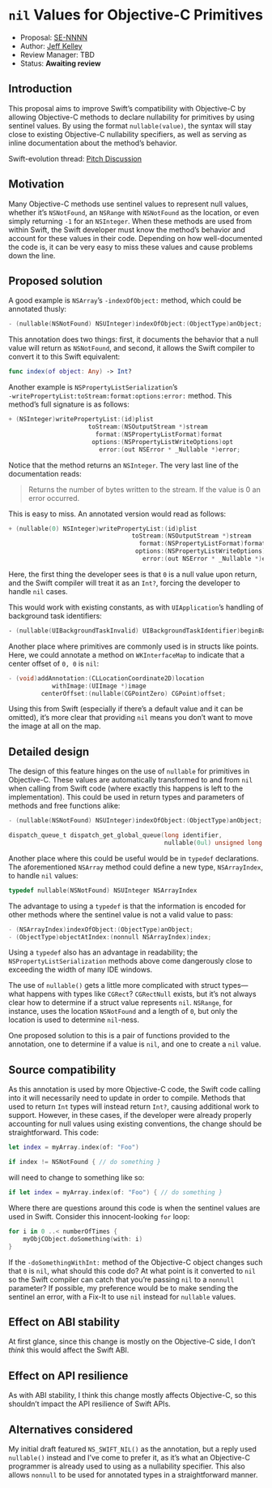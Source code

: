 # `nil` Values for Objective-C Primitives

* Proposal: [SE-NNNN](NNNN-nil-values-for-objective-c-primitives.md)
* Author: [Jeff Kelley](https://github.com/SlaunchaMan)
* Review Manager: TBD
* Status: **Awaiting review**

## Introduction

This proposal aims to improve Swift’s compatibility with Objective-C by allowing Objective-C methods to declare nullability for primitives by using sentinel values. By using the format `nullable(value)`, the syntax will stay close to existing Objective-C nullability specifiers, as well as serving as inline documentation about the method’s behavior.


Swift-evolution thread: [Pitch Discussion](https://lists.swift.org/pipermail/swift-evolution/Week-of-Mon-20170213/031928.html)

## Motivation

Many Objective-C methods use sentinel values to represent null values, whether it’s `NSNotFound`, an `NSRange` with `NSNotFound` as the location, or even simply returning `-1` for an `NSInteger`. When these methods are used from within Swift, the Swift developer must know the method’s behavior and account for these values in their code. Depending on how well-documented the code is, it can be very easy to miss these values and cause problems down the line.

## Proposed solution

A good example is `NSArray`’s `‑indexOfObject:` method, which could be annotated thusly:

```Objective-C
- (nullable(NSNotFound) NSUInteger)indexOfObject:(ObjectType)anObject;
```

This annotation does two things: first, it documents the behavior that a null value will return as `NSNotFound`, and second, it allows the Swift compiler to convert it to this Swift equivalent:

```Swift
func index(of object: Any) -> Int?
```

Another example is `NSPropertyListSerialization`’s `‑writePropertyList:toStream:format:options:error:` method. This method’s full signature is as follows:

```Objective-C
+ (NSInteger)writePropertyList:(id)plist
                      toStream:(NSOutputStream *)stream
                        format:(NSPropertyListFormat)format
                       options:(NSPropertyListWriteOptions)opt
                         error:(out NSError * _Nullable *)error;
```

Notice that the method returns an `NSInteger`. The very last line of the documentation reads:

> Returns the number of bytes written to the stream. If the value is 0 an error occurred.

This is easy to miss. An annotated version would read as follows:

```Objective-C
+ (nullable(0) NSInteger)writePropertyList:(id)plist
                                  toStream:(NSOutputStream *)stream
                                    format:(NSPropertyListFormat)format
                                   options:(NSPropertyListWriteOptions)opt
                                     error:(out NSError * _Nullable *)error;
```

Here, the first thing the developer sees is that `0` is a null value upon return, and the Swift compiler will treat it as an `Int?`, forcing the developer to handle `nil` cases.

This would work with existing constants, as with `UIApplication`’s handling of background task identifiers:

```Objective-C
‑ (nullable(UIBackgroundTaskInvalid) UIBackgroundTaskIdentifier)beginBackgroundTaskWithExpirationHandler:(void(^ __nullable)(void))handler
```

Another place where primitives are commonly used is in structs like points. Here, we could annotate a method on `WKInterfaceMap` to indicate that a center offset of `0, 0` is `nil`:

```Objective-C
- (void)addAnnotation:(CLLocationCoordinate2D)location
            withImage:(UIImage *)image
         centerOffset:(nullable(CGPointZero) CGPoint)offset;
```

Using this from Swift (especially if there’s a default value and it can be omitted), it’s more clear that providing `nil` means you don’t want to move the image at all on the map.

## Detailed design

The design of this feature hinges on the use of `nullable` for primitives in Objective-C. These values are automatically transformed to and from `nil` when calling from Swift code (where exactly this happens is left to the implementation). This could be used in return types and parameters of methods and free functions alike:

```Objective-C
- (nullable(NSNotFound) NSUInteger)indexOfObject:(ObjectType)anObject;

dispatch_queue_t dispatch_get_global_queue(long identifier,
                                           nullable(0ul) unsigned long flags);
```

Another place where this could be useful would be in `typedef` declarations. The aforementioned `NSArray` method could define a new type, `NSArrayIndex`, to handle `nil` values:

```Objective-C
typedef nullable(NSNotFound) NSUInteger NSArrayIndex
```

The advantage to using a `typedef` is that the information is encoded for other methods where the sentinel value is not a valid value to pass:

```Objective-C
- (NSArrayIndex)indexOfObject:(ObjectType)anObject;
- (ObjectType)objectAtIndex:(nonnull NSArrayIndex)index;
```

Using a `typedef` also has an advantage in readability; the `NSPropertyListSerialization` methods above come dangerously close to exceeding the width of many IDE windows.

The use of `nullable()` gets a little more complicated with struct types—what happens with types like `CGRect`? `CGRectNull` exists, but it’s not always clear how to determine if a struct value represents `nil`. `NSRange`, for instance, uses the location `NSNotFound` and a length of `0`, but only the location is used to determine `nil`-ness.

One proposed solution to this is a pair of functions provided to the annotation, one to determine if a value is `nil`, and one to create a `nil` value.

## Source compatibility

As this annotation is used by more Objective-C code, the Swift code calling into it will necessarily need to update in order to compile. Methods that used to return `Int` types will instead return `Int?`, causing additional work to support. However, in these cases, if the developer were already properly accounting for null values using existing conventions, the change should be straightforward. This code:

```Swift
let index = myArray.index(of: "Foo")

if index != NSNotFound { // do something }
```

will need to change to something like so:

```Swift
if let index = myArray.index(of: "Foo") { // do something }
```

Where there are questions around this code is when the sentinel values are used in Swift. Consider this innocent-looking `for` loop:

```Swift
for i in 0 ..< numberOfTimes {
    myObjCObject.doSomething(with: i)
}
```

If the `-doSomethingWithInt:` method of the Objective-C object changes such that `0` is `nil`, what should this code do? At what point is it converted to `nil` so the Swift compiler can catch that you’re passing `nil` to a `nonnull` parameter? If possible, my preference would be to make sending the sentinel an error, with a Fix-It to use `nil` instead for `nullable` values.

## Effect on ABI stability

At first glance, since this change is mostly on the Objective-C side, I don’t *think* this would affect the Swift ABI.

## Effect on API resilience

As with ABI stability, I think this change mostly affects Objective-C, so this shouldn’t impact the API resilience of Swift APIs.

## Alternatives considered

My initial draft featured `NS_SWIFT_NIL()` as the annotation, but a reply used `nullable()` instead and I’ve come to prefer it, as it’s what an Objective-C programmer is already used to using as a nullability specifier. This also allows `nonnull` to be used for annotated types in a straightforward manner.

